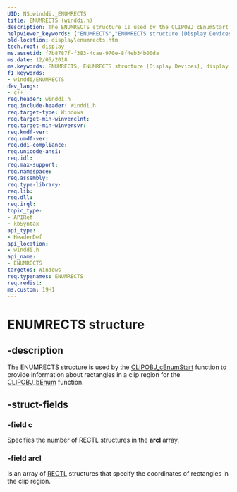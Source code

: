 ```yaml
---
UID: NS:winddi._ENUMRECTS
title: ENUMRECTS (winddi.h)
description: The ENUMRECTS structure is used by the CLIPOBJ_cEnumStart function to provide information about rectangles in a clip region for the CLIPOBJ_bEnum function.
helpviewer_keywords: ["ENUMRECTS","ENUMRECTS structure [Display Devices]","display.enumrects","grstrcts_8ea2422f-1b57-4a7a-be86-adca8b830a36.xml","winddi/ENUMRECTS"]
old-location: display\enumrects.htm
tech.root: display
ms.assetid: f7b8787f-f383-4cae-970e-8f4eb34b00da
ms.date: 12/05/2018
ms.keywords: ENUMRECTS, ENUMRECTS structure [Display Devices], display.enumrects, grstrcts_8ea2422f-1b57-4a7a-be86-adca8b830a36.xml, winddi/ENUMRECTS
f1_keywords:
- winddi/ENUMRECTS
dev_langs:
- c++
req.header: winddi.h
req.include-header: Winddi.h
req.target-type: Windows
req.target-min-winverclnt: 
req.target-min-winversvr: 
req.kmdf-ver: 
req.umdf-ver: 
req.ddi-compliance: 
req.unicode-ansi: 
req.idl: 
req.max-support: 
req.namespace: 
req.assembly: 
req.type-library: 
req.lib: 
req.dll: 
req.irql: 
topic_type:
- APIRef
- kbSyntax
api_type:
- HeaderDef
api_location:
- winddi.h
api_name:
- ENUMRECTS
targetos: Windows
req.typenames: ENUMRECTS
req.redist: 
ms.custom: 19H1
---
```


# ENUMRECTS structure


## -description


The ENUMRECTS structure is used by the <a href="https://docs.microsoft.com/windows/desktop/api/winddi/nf-winddi-clipobj_cenumstart">CLIPOBJ_cEnumStart</a> function to provide information about rectangles in a clip region for the <a href="https://docs.microsoft.com/windows/desktop/api/winddi/nf-winddi-clipobj_benum">CLIPOBJ_bEnum</a> function.


## -struct-fields




### -field c

Specifies the number of RECTL structures in the <b>arcl</b> array.


### -field arcl

Is an array of <a href="https://docs.microsoft.com/windows/desktop/api/windef/ns-windef-rectl">RECTL</a> structures that specify the coordinates of rectangles in the clip region.

